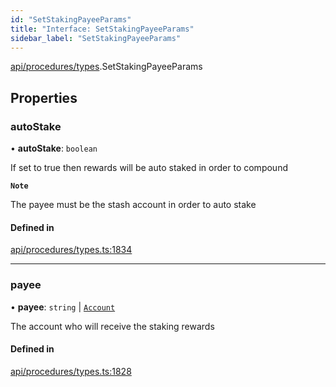 ```yaml
---
id: "SetStakingPayeeParams"
title: "Interface: SetStakingPayeeParams"
sidebar_label: "SetStakingPayeeParams"
---
```


[api/procedures/types](../../../../../modules/API/Procedures/Types/Types.md).SetStakingPayeeParams

## Properties

### autoStake

• **autoStake**: `boolean`

If set to true then rewards will be auto staked in order to compound

**`Note`**

The payee must be the stash account in order to auto stake

#### Defined in

[api/procedures/types.ts:1834](https://github.com/PolymeshAssociation/polymesh-sdk/blob/8a9e72221/src/api/procedures/types.ts#L1834)

___

### payee

• **payee**: `string` \| [`Account`](../../../../../classes/API/Entities/Account/Account.md)

The account who will receive the staking rewards

#### Defined in

[api/procedures/types.ts:1828](https://github.com/PolymeshAssociation/polymesh-sdk/blob/8a9e72221/src/api/procedures/types.ts#L1828)
